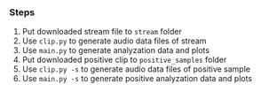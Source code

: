 ### Steps
1. Put downloaded stream file to `stream` folder
2. Use `clip.py` to generate audio data files of stream
3. Use `main.py` to generate analyzation data and plots
4. Put downloaded positive clip to `positive_samples` folder
5. Use `clip.py -s` to generate audio data files of positive sample
6. Use `main.py -s` to generate positive analyzation data and plots